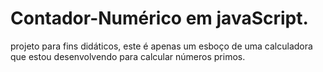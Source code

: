 # Contador-Numérico em javaScript.
projeto para fins didáticos, este é apenas um esboço de uma calculadora que estou desenvolvendo para calcular números primos.
